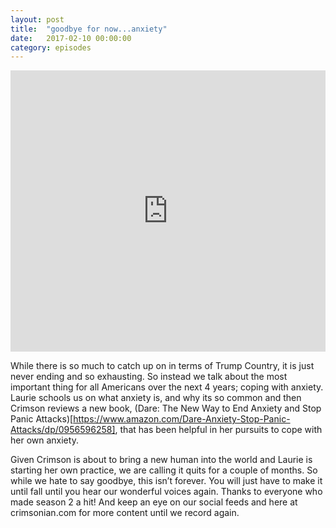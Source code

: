```yaml
---
layout: post
title:  "goodbye for now...anxiety"
date:   2017-02-10 00:00:00
category: episodes
---
```

<iframe width="100%" height="450" scrolling="no" frameborder="no" src="https://w.soundcloud.com/player/?url=https%3A//api.soundcloud.com/tracks/333257345&amp;auto_play=false&amp;hide_related=false&amp;show_comments=true&amp;show_user=true&amp;show_reposts=false&amp;visual=true"></iframe>

While there is so much to catch up on in terms of Trump Country, it is just never ending and so exhausting. So instead we talk about the most important thing for all Americans over the next 4 years; coping with anxiety. Laurie schools us on what anxiety is, and why its so common and then Crimson reviews a new book, (Dare: The New Way to End Anxiety and Stop Panic Attacks)[https://www.amazon.com/Dare-Anxiety-Stop-Panic-Attacks/dp/0956596258], that has been helpful in her pursuits to cope with her own anxiety. 

Given Crimson is about to bring a new human into the world and Laurie is starting her own practice, we are calling it quits for a couple of months. So while we hate to say goodbye, this isn’t forever. You will just have to make it until fall until you hear our wonderful voices again. Thanks to everyone who made season 2 a hit! And keep an eye on our social feeds and here at crimsonian.com for more content until we record again.
